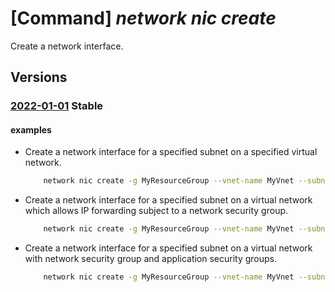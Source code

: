 # [Command] _network nic create_

Create a network interface.

## Versions

### [2022-01-01](/Resources/mgmt-plane/L3N1YnNjcmlwdGlvbnMve30vcmVzb3VyY2Vncm91cHMve30vcHJvdmlkZXJzL21pY3Jvc29mdC5uZXR3b3JrL25ldHdvcmtpbnRlcmZhY2VzL3t9/2022-01-01.xml) **Stable**

<!-- mgmt-plane /subscriptions/{}/resourcegroups/{}/providers/microsoft.network/networkinterfaces/{} 2022-01-01 -->

#### examples

- Create a network interface for a specified subnet on a specified virtual network.
    ```bash
        network nic create -g MyResourceGroup --vnet-name MyVnet --subnet MySubnet -n MyNic
    ```

- Create a network interface for a specified subnet on a virtual network which allows IP forwarding subject to a network security group.
    ```bash
        network nic create -g MyResourceGroup --vnet-name MyVnet --subnet MySubnet -n MyNic --ip-forwarding --network-security-group MyNsg
    ```

- Create a network interface for a specified subnet on a virtual network with network security group and application security groups.
    ```bash
        network nic create -g MyResourceGroup --vnet-name MyVnet --subnet MySubnet -n MyNic --network-security-group MyNsg --application-security-groups Web App
    ```

